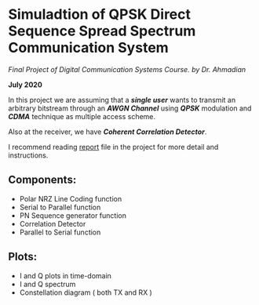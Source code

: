 # Simuladtion of QPSK Direct Sequence Spread Spectrum Communication System
*Final Project of Digital Communication Systems Course. by Dr. Ahmadian*

**July 2020**

In this project we are assuming that a ***single user*** wants to transmit an arbitrary bitstream through an ***AWGN Channel*** using ***QPSK*** modulation and ***CDMA*** technique as multiple access scheme.

Also at the receiver, we have ***Coherent Correlation Detector***.

I recommend reading [report](/Report.pdf) file in the project for more detail and instructions.

## Components:
- Polar NRZ Line Coding function
- Serial to Parallel function
- PN Sequence generator function
- Correlation Detector
- Parallel to Serial function

## Plots:
- I and Q plots in time-domain
- I and Q spectrum
- Constellation diagram ( both TX and RX )
